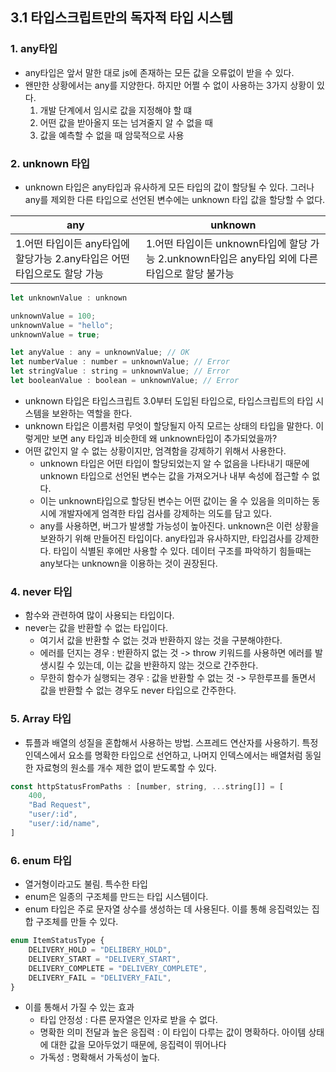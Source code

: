 ## 3.1 타입스크립트만의 독자적 타입 시스템 

### 1. any타입 

- any타입은 앞서 말한 대로 js에 존재하는 모든 값을 오류없이 받을 수 있다. 
- 왠만한 상황에서는 any를 지양한다. 하지만 어쩔 수 없이 사용하는 3가지 상황이 있다. 
  1. 개발 단계에서 임시로 값을 지정해야 할 떄
  2. 어떤 값을 받아올지 또는 넘겨줄지 알 수 없을 때
  3. 값을 예측할 수 없을 때 암묵적으로 사용

### 2. unknown 타입

- unknown 타입은 any타입과 유사하게 모든 타입의 값이 할당될 수 있다. 그러나 any를 제외한 다른 타입으로 선언된 변수에는 unknown 타입 값을 할당할 수 없다. 

| any                                           | unknown                                                         |
|-----------------------------------------------|-----------------------------------------------------------------|
| 1.어떤 타입이든 any타입에 할당가능 2.any타입은 어떤 타입으로도 할당 가능 | 1.어떤 타입이든 unknown타입에 할당 가능 2.unknown타입은 any타입 외에 다른 타입으로 할당 불가능 |


```js
let unknownValue : unknown 

unknownValue = 100;
unknownValue = "hello";
unknownValue = true;

let anyValue : any = unknownValue; // OK
let numberValue : number = unknownValue; // Error
let stringValue : string = unknownValue; // Error
let booleanValue : boolean = unknownValue; // Error
```

- unknown 타입은 타입스크립트 3.0부터 도입된 타입으로, 타입스크립트의 타입 시스템을 보완하는 역할을 한다.
- unknown 타입은 이름처럼 무엇이 할당될지 아직 모르는 상태의 타입을 말한다. 이렇게만 보면 any 타입과 비슷한데 왜 unknown타입이 추가되었을까? 
- 어떤 값인지 알 수 없는 상황이지만, 엄격함을 강제하기 위해서 사용한다.
  - unknown 타입은 어떤 타입이 할당되었는지 알 수 없음을 나타내기 때문에 unknown 타입으로 선언된 변수는 값을 가져오거나 내부 속성에 접근할 수 없다. 
  - 이는 unknown타입으로 할당된 변수는 어떤 값이는 올 수 있음을 의미하는 동시에 개발자에게 엄격한 타입 검사를 강제하는 의도를 담고 있다. 
  - any를 사용하면, 버그가 발생할 가능성이 높아진다. unknown은 이런 상황을 보완하기 위해 만들어진 타입이다. any타입과 유사하지만, 타입검사를 강제한다. 타입이 식별된 후에만 사용할 수 있다. 데이터 구조를 파악하기 힘들때는 any보다는 unknown을 이용하는 것이 권장된다. 


### 4. never 타입

- 함수와 관련하여 많이 사용되는 타입이다. 
- never는 값을 반환할 수 없는 타입이다. 
  - 여기서 값을 반환할 수 없는 것과 반환하지 않는 것을 구분해야한다. 
  - 에러를 던지는 경우 : 반환하지 없는 것 -> throw 키워드를 사용하면 에러를 발생시킬 수 있는데, 이는 값을 반환하지 않는 것으로 간주한다. 
  - 무한히 함수가 실행되는 경우 : 값을 반환할 수 없는 것 -> 무한루프를 돌면서 값을 반환할 수 없는 경우도 never 타입으로 간주한다.

### 5. Array 타입 

- 튜플과 배열의 성질을 혼합해서 사용하는 방법. 스프레드 연산자를 사용하기. 특정 인덱스에서 요소를 명확한 타입으로 선언하고, 나머지 인덱스에서는 배열처럼 동일한 자료형의 원소를 개수 제한 없이 받도록할 수 있다. 
```js
const httpStatusFromPaths : [number, string, ...string[]] = [
    400,
    "Bad Request",
    "user/:id",
    "user/:id/name",
]
```

### 6. enum 타입

- 열거형이라고도 불림. 특수한 타입
- enum은 일종의 구조체를 만드는 타입 시스템이다. 
- enum 타입은 주로 문자열 상수를 생성하는 데 사용된다. 이를 통해 응집력있는 집합 구조체를 만들 수 있다. 

```js
enum ItemStatusType {
    DELIVERY_HOLD = "DELIBERY_HOLD",
    DELIVERY_START = "DELIVERY_START",
    DELIVERY_COMPLETE = "DELIVERY_COMPLETE",
    DELIVERY_FAIL = "DELIVERY_FAIL",
}
```

- 이를 통해서 가질 수 있는 효과 
  - 타입 안정성 : 다른 문자열은 인자로 받을 수 없다. 
  - 명확한 의미 전달과 높은 응집력 : 이 타입이 다루는 값이 명확하다. 아이템 상태에 대한 값을 모아두었기 때문에, 응집력이 뛰어나다
  - 가독성 : 명확해서 가독성이 높다. 



